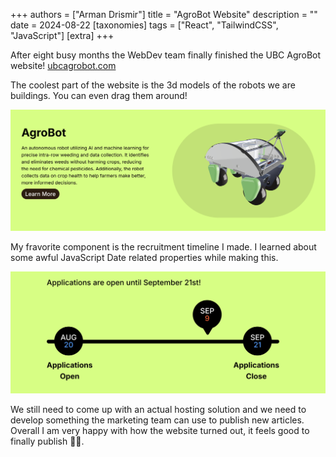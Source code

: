 +++
authors = ["Arman Drismir"]
title = "AgroBot Website"
description = ""
date = 2024-08-22
[taxonomies]
tags = ["React", "TailwindCSS", "JavaScript"]
[extra]
+++

After eight busy months the WebDev team finally finished the UBC AgroBot website!
[ubcagrobot.com](https://ubcagrobot.com)

The coolest part of the website is the 3d models of the robots we are buildings. You can even drag them around!

![3d model of agrobot](3d_model.png)

My fravorite component is the recruitment timeline I made. I learned about some awful JavaScript Date related properties while making this.

![UBC Agrobot recruitment timeline](timeline.png)

We still need to come up with an actual hosting solution and we need to develop something the marketing team can use to publish new articles. Overall I am very happy with how the website turned out, it feels good to finally publish 😮‍💨.